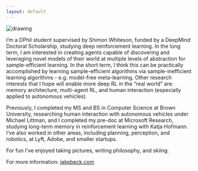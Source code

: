 ```yaml
---
layout: default
---
```


<img src="https://github.com/oxwhirl/home/blob/master/assets/img/jacob.png?raw=true" alt="drawing" class="portrait"/>

I’m a DPhil student supervised by Shimon Whiteson, funded by a DeepMind Doctoral Scholarship, studying deep reinforcement learning. In the long term, I am interested in creating agents capable of discovering and leveraging novel models of their world at multiple levels of abstraction for sample-efficient learning. In the short term, I think this can be practically accomplished by learning sample-efficient algorithms via sample-inefficient learning algorithms - e.g. model-free meta-learning. Other research interests that I hope will enable more deep RL in the “real world” are: memory architecture, multi-agent RL, and human interaction (especially applied to autonomous vehicles).

Previously, I completed my MS and BS in Computer Science at Brown University, researching human interaction with autonomous vehicles under Michael Littman, and I completed my pre-doc at Microsoft Research, studying long-term memory in reinforcement learning with Katja Hofmann. I’ve also worked in other areas, including planning, perception, and robotics, at Lyft, Adobe, and smaller startups.

For fun I’ve enjoyed taking pictures, writing philosophy, and skiing.

For more information: [jakebeck.com](jakebeck.com)